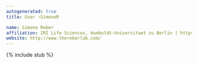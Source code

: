 ```yaml
---
autogenerated: true
title: User ›SimoneR

name: Simone Reber
affiliation: IRI Life Sciences, Humboldt-Universitaet zu Berlin | https://www.iri-ls.hu-berlin.de/en
website: http://www.thereberlab.com/
---
```

{% include stub %}

